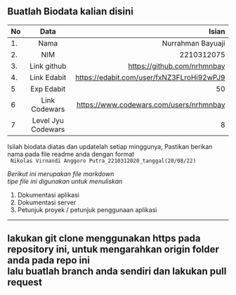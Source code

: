 **Buatlah Biodata kalian disini** <br />
----------------------------------------
|No | Data  | Isian|
|---|:-------:|------:|
|1. |Nama     | Nurrahman Bayuaji |
|2.| NIM        | 2210312075 |
|3. |Link github | https://github.com/nrhmnbay |
|4.| Link Edabit | https://edabit.com/user/fxNZ3FLroHi92wPJ9 |
|5|Exp Edabit   | 50 |
|6| Link Codewars| https://www.codewars.com/users/nrhmnbay |
|7| Level Jyu Codewars|8|

Isilah biodata diatas dan updatelah setiap minggunya,
Pastikan berikan nama pada file readme anda dengan format <br/>
`
Nikolas Virnandi Anggoro Putra_2210312020_tanggal(20/08/22)` 

*Berikut ini merupakan file markdown <br/> tipe file ini digunakan untuk menuliskan*
1. Dokumentasi aplikasi
2. Dokumentasi server
3. Petunjuk proyek / petunjuk penggunaan aplikasi
----
**lakukan git clone menggunakan https pada repository ini, untuk mengarahkan origin folder anda pada repo ini<br/> lalu buatlah branch anda sendiri dan lakukan pull request**
----
